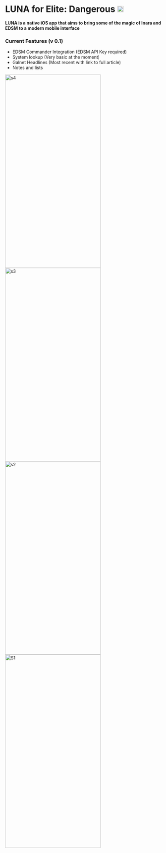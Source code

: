 # LUNA for Elite: Dangerous                                      <img width="20" height="20" alt="LOON" src="https://github.com/user-attachments/assets/4cf33b5c-0685-46ee-91eb-ad23081f6c39" />
**LUNA is a native iOS app that aims to bring some of the magic of Inara and EDSM to a modern mobile interface**

### Current Features (v 0.1)
+ EDSM Commander Integration (EDSM API Key required)
+ System lookup (Very basic at the moment)
+ Galnet Headlines (Most recent with link to full article)
+ Notes and lists


<img width="308" height="623" alt="s4" src="https://github.com/user-attachments/assets/b75c5737-db87-4206-b063-cdadb520fb26" />
<img width="308" height="623" alt="s3" src="https://github.com/user-attachments/assets/28c45aa5-a20f-4085-ade9-aba10534b8f0" />
<img width="308" height="623" alt="s2" src="https://github.com/user-attachments/assets/4b032545-f743-4f46-bddf-ae7d289e7b9c" />
<img width="308" height="623" alt="S1" src="https://github.com/user-attachments/assets/4eae9924-03bd-4dac-81c1-097e09c54977" />
